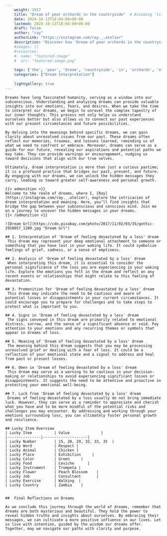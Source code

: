 ```yaml
---
    weight: 1917
    title: "Dream of pear orchards in the countryside"  # Assuming 'title' column exists
    date: 2024-10-13T18:04:00+08:00
    lastmod: 2024-10-13T18:04:00+08:00
    draft: false
    author: "ray"
    authorLink: "https://instagram.com/ray._.atelier"
    description: "Discover how 'Dream of pear orchards in the countryside' can interpret your future and uncover its significant meanings in your life."
    #images: []
    #resources:
    #- name: "featured-image"
    #  src: "featured-image.png"
    
    tags: ['the', 'pear', 'Dream', 'countryside', 'in', 'orchards', 'of']
    categories: ["Dream Interpretation"]
    
    lightgallery: true
---
```

    
    Dreams have long fascinated humanity, serving as a window into our subconscious. Understanding and analyzing dreams can provide valuable insights into our emotions, fears, and desires. When we take the time to interpret our dreams, we begin to unravel the complex tapestry of our inner thoughts. This process not only helps us understand ourselves better but also allows us to connect our past experiences with our present circumstances and future possibilities.
    
    By delving into the meanings behind specific dreams, we can gain clarity about unresolved issues from our past. These dreams often reflect our memories, traumas, and lessons learned, reminding us of what we need to confront or embrace. Moreover, dreams can serve as a guide for our future, revealing our aspirations and potential paths we may take. They can provide warnings or encouragement, nudging us toward decisions that align with our true selves.
    
    Ultimately, dream interpretation is more than just a curious pastime; it is a profound practice that bridges our past, present, and future. By engaging with our dreams, we can unlock the hidden messages they carry, leading us toward greater self-awareness and personal growth.
    
    {{< admonition >}}
    Welcome to the realm of dreams, where I, [Ray](https://instagram.com/ray._.atelier), explore the intricacies of dream interpretation and meaning. Here, you’ll find insights that bridge the gap between your subconscious and conscious mind. Join me on a journey to uncover the hidden messages in your dreams.
    {{< /admonition >}}
    
    ![Dream Grl](https://cdn.pixabay.com/photo/2017/11/02/03/35/gothic-2910057_1280.jpg "Dream Grl")
    
    ## 1. Interpretation of 'Dream of feeling devastated by a loss' dream
     This dream may represent your deep emotional attachment to someone or something that you have lost in your waking life. It could symbolize feelings of grief, sadness, or a sense of emptiness. 
    
    ## 2. Analysis of 'Dream of feeling devastated by a loss' dream
     When interpreting this dream, it is essential to consider the personal significance of the loss you are experiencing in your waking life. Explore the emotions you felt in the dream and reflect on any recent events or relationships that might relate to this feeling of devastation. 
    
    ## 3. Premonition for 'Dream of feeling devastated by a loss' dream
     This dream may indicate the need to be cautious and aware of potential losses or disappointments in your current circumstances. It could encourage you to prepare for challenges and to take steps to protect what is important to you. 
    
    ## 4. Signs in 'Dream of feeling devastated by a loss' dream
     The signs conveyed in this dream are primarily related to emotional distress, sorrow, and the sense of a significant absence or void. Pay attention to your emotions and any recurring themes or symbols that appear in dreams of loss. 
    
    ## 5. Meaning of 'Dream of feeling devastated by a loss' dream
     The meaning behind this dream suggests that you may be processing unresolved grief or dealing with a fear of loss. It could be a reflection of your emotional state and a signal to address and heal from past or present losses. 
    
    ## 6. Omen in 'Dream of feeling devastated by a loss' dream
     This dream may serve as a warning to be cautious in your decision-making or relationships to avoid experiencing significant losses or disappointments. It suggests the need to be attentive and proactive in protecting your emotional well-being. 
    
    ## 7. Luck from 'Dream of feeling devastated by a loss' dream
     Dreams of feeling devastated by a loss usually do not bring immediate luck. However, they can serve as a reminder to appreciate and cherish what you have and to be more mindful of the potential risks and challenges you may encounter. By addressing and working through your emotions surrounding loss, you can ultimately foster personal growth and resilience.
    
    ## Lucky Item Overview
    | Lucky Item          | Value              |
    |---------------|--------------------|
    | Lucky Number        | 15, 28, 29, 32, 33, 35  |
    | Lucky Word          | Respect |
    | Lucky Animal        | Chicken |
    | Lucky Place         | Exhibition     |
    | Lucky Color         | Green     |
    | Lucky Food          | Ceviche      |
    | Lucky Instrument    | Trompeta |
    | Lucky Flower        | Peach Blossom    |
    | Lucky Job           | Consultant       |
    | Lucky Exercise      | Walking  |
    | Lucky Country       | Zambia    |
    
    
    ##  Final Reflections on Dreams
    
    As we conclude this journey through the world of dreams, remember that dreams are both mysterious and beautiful. They hold the power to reveal hidden truths and insights about ourselves. By embracing their messages, we can cultivate a more positive influence in our lives. Let us live with intention, guided by the wisdom our dreams offer. Together, may we navigate our paths with clarity and purpose.
    